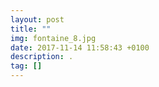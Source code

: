 ```yaml
---
layout: post
title: ""
img: fontaine_8.jpg
date: 2017-11-14 11:58:43 +0100
description: .
tag: []
---
```


